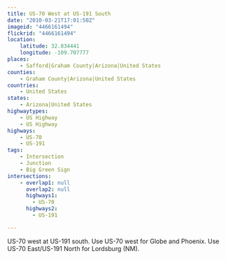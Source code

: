 ```yaml
---
title: US-70 West at US-191 South
date: "2010-03-21T17:01:50Z"
imageid: "4466161494"
flickrid: "4466161494"
location:
    latitude: 32.834441
    longitude: -109.707777
places:
    - Safford|Graham County|Arizona|United States
counties:
    - Graham County|Arizona|United States
countries:
    - United States
states:
    - Arizona|United States
highwaytypes:
    - US Highway
    - US Highway
highways:
    - US-70
    - US-191
tags:
    - Intersection
    - Junction
    - Big Green Sign
intersections:
    - overlap1: null
      overlap2: null
      highways1:
        - US-70
      highways2:
        - US-191

---
```

US-70 west at US-191 south.  Use US-70 west for Globe and Phoenix.  Use US-70 East/US-191 North for Lordsburg (NM).